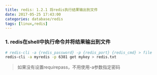 ```yaml
---
title: redis: 1.2.1 将redis执行结果输出到文件
date: 2017-05-25 17:43:00
categories: database/redis
tags: [linux,redis]
---
```


### 1. redis在shell中执行命令并将结果输出到文件
``` bash
# redis-cli -a {redis_password} -p {redis_port} {redis_cmd} > file
redis-cli -a myredis -p 6381 get mykey > redis.txt
```
> 如果没有设置requirepass，不用使用-a参数指定密码
